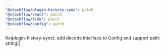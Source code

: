 ```yaml
---
"@stackflow/plugin-history-sync": patch
"@stackflow/react": patch
"@stackflow/link": patch
"@stackflow/config": patch
---
```


fix(plugin-history-sync): add decode interface to Config and support path: string[]
